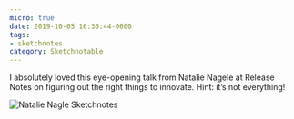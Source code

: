 ```yaml
---
micro: true
date: 2019-10-05 16:30:44-0600
tags:
- sketchnotes
category: Sketchnotable
---
```


I absolutely loved this eye-opening talk from Natalie Nagele at Release Notes on figuring out the right things to innovate. Hint: it’s not everything!

<img src="https://media.bennorris.org/images/sketchnotable/uploads/2019/ed7dc330e3.jpg" alt="Natalie Nagle Sketchnotes" />